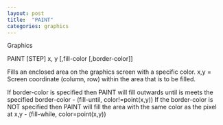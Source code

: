 ```yaml
---
layout: post
title:  "PAINT"
categories: graphics
---
```

Graphics

PAINT [STEP] x, y [,fill-color [,border-color]]

Fills an enclosed area on the graphics screen with a specific color. x,y = Screen coordinate (column, row) within the area that is to be filled.


If border-color is specified then PAINT will fill outwards until is meets the specified border-color - (fill-until, color!=point(x,y))
If the border-color is NOT specified then PAINT will fill the area with the same color as the pixel at x,y - (fill-while, color=point(x,y))

